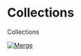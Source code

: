 # Collections

Collections

[![Merge](https://github.com/RobertWang/Collections/actions/workflows/merge.yml/badge.svg?branch=main)](https://github.com/RobertWang/Collections/actions/workflows/merge.yml)

